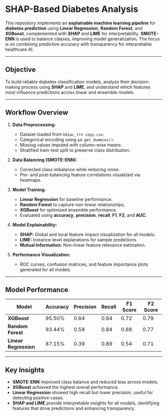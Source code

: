 # SHAP-Based Diabetes Analysis

This repository implements an **explainable machine learning pipeline** for **diabetes prediction** using **Linear Regression**, **Random Forest**, and **XGBoost**, complemented with **SHAP** and **LIME** for interpretability. **SMOTE-ENN** is used to balance classes, improving model generalization. The focus is on combining predictive accuracy with transparency for interpretable healthcare AI.

---

## Objective

To build reliable diabetes classification models, analyze their decision-making process using **SHAP** and **LIME**, and understand which features most influence predictions across linear and ensemble models.

---

## Workflow Overview

1. **Data Preprocessing:**  
   - Dataset loaded from `hb1ac_trn copy.csv`.  
   - Categorical encoding using `pd.get_dummies()`.  
   - Missing values imputed with column-wise means.  
   - Stratified train-test split to preserve class distribution.  

2. **Data Balancing (SMOTE-ENN):**  
   - Corrected class imbalance while reducing noise.  
   - Pre- and post-balancing feature correlations visualized via heatmaps.

3. **Model Training:**  
   - **Linear Regression** for baseline performance.  
   - **Random Forest** to capture non-linear relationships.  
   - **XGBoost** for optimized ensemble performance.  
   - Evaluated using **accuracy**, **precision**, **recall**, **F1**, **F2**, and **AUC**.

4. **Model Explainability:**  
   - **SHAP:** Global and local feature impact visualization for all models.  
   - **LIME:** Instance-level explanations for sample predictions.  
   - **Mutual Information:** Non-linear feature relevance estimation.

5. **Performance Visualization:**  
   - ROC curves, confusion matrices, and feature importance plots generated for all models.

---

## Model Performance

| Model               | Accuracy | Precision | Recall | F1 Score | F2 Score |
|--------------------|---------|-----------|--------|----------|----------|
| **XGBoost**        | 95.50%  | 0.64      | 0.84   | 0.72     | 0.79     |
| **Random Forest**   | 93.44%  | 0.58      | 0.84   | 0.68     | 0.77     |
| **Linear Regression** | 87.15% | 0.39      | 0.89   | 0.54     | 0.71     |

---

## Key Insights

- **SMOTE-ENN** improved class balance and reduced bias across models.  
- **XGBoost** achieved the highest overall performance.  
- **Linear Regression** showed high recall but lower precision, useful for detecting positive cases.  
- **SHAP and LIME** provide interpretable insights for all models, identifying features that drive predictions and enhancing transparency.
